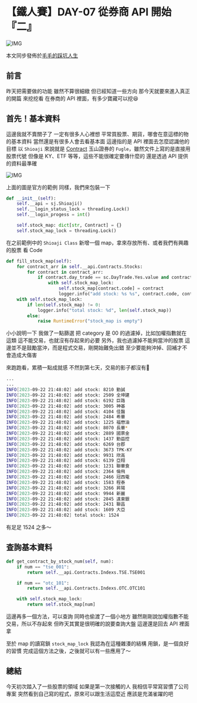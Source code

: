 # 【鐵人賽】DAY-07 從券商 API 開始『二』

![IMG](https://tocandraw.com/wp-content/uploads/2022/04/Golang_Python_Trade_Cover_2.png.png)

本文同步發佈於[毛毛的踩坑人生](https://tocandraw.com/2023-ironman/851/)

## 前言

昨天把需要做的功能
雖然不算很細緻
但已經知道一些方向
那今天就要來進入真正的開篇
來挖挖看
在券商的 API 裡面，有多少寶藏可以挖😆

## 首先！基本資料

這邊我就不賣關子了
一定有很多人心裡想
平常買股票、期貨，哪會在意這標的物的基本資料
當然還是有很多人會去看基本面
這邊指的是 API 裡面去怎麼認識他的目標
以 `Shioaji` 來說就是 [Contract](https://sinotrade.github.io/tutor/contract/)
玉山證券的 `Fugle`，雖然文件上寫的是直接用股票代號
但像是 KY、ETF 等等，這些不能很確定要傳什麼的
還是透過 API 提供的資料最準確

![IMG](https://tocandraw.com/wp-content/uploads/2023/09/【鐵人賽】DAY-07-從券商-API-開始『二』-01.png)

上面的圖是官方的範例
同樣，我們來包裝一下

```python
def __init__(self):
    self.__api = sj.Shioaji()
    self.__login_status_lock = threading.Lock()
    self.__login_progess = int()

    self.stock_map: dict[str, Contract] = {}
    self.stock_map_lock = threading.Lock()
```

在之前範例中的 `Shioaji Class`
新增一個 map，拿來存放所有、或者我們有興趣的股票
看 Code

```python
def fill_stock_map(self):
    for contract_arr in self.__api.Contracts.Stocks:
        for contract in contract_arr:
            if contract.day_trade == sc.DayTrade.Yes.value and contract.category != "00":
                with self.stock_map_lock:
                    self.stock_map[contract.code] = contract
                    logger.info("add stock: %s %s", contract.code, contract.name)
    with self.stock_map_lock:
        if len(self.stock_map) != 0:
            logger.info("total stock: %d", len(self.stock_map))
        else:
            raise RuntimeError("stock_map is empty")
```

小小說明一下
我做了一點篩選
把 category 是 00 的過濾掉，比如加權指數就在這類
這不能交易，也就沒有存起來的必要
另外，我也過濾掉不能夠當沖的股票
這邊並不是鼓勵當沖，而是程式交易，剛開始難免出錯
至少要能夠沖掉、回補才不會造成大傷害

來跑跑看，累積一點成就感
不然到第七天，交易的影子都沒有🤣

```bash
...
...
INFO[2023-09-22 21:48:02] add stock: 8210 勤誠
INFO[2023-09-22 21:48:02] add stock: 2509 全坤建
INFO[2023-09-22 21:48:02] add stock: 6192 巨路
INFO[2023-09-22 21:48:02] add stock: 3005 神基
INFO[2023-09-22 21:48:02] add stock: 4104 佳醫
INFO[2023-09-22 21:48:02] add stock: 2484 希華
INFO[2023-09-22 21:48:02] add stock: 1225 福懋油
INFO[2023-09-22 21:48:02] add stock: 8070 長華*
INFO[2023-09-22 21:48:02] add stock: 2889 國票金
INFO[2023-09-22 21:48:02] add stock: 1437 勤益控
INFO[2023-09-22 21:48:02] add stock: 6269 台郡
INFO[2023-09-22 21:48:02] add stock: 3673 TPK-KY
INFO[2023-09-22 21:48:02] add stock: 9931 欣高
INFO[2023-09-22 21:48:02] add stock: 6139 亞翔
INFO[2023-09-22 21:48:02] add stock: 1231 聯華食
INFO[2023-09-22 21:48:02] add stock: 2364 倫飛
INFO[2023-09-22 21:48:02] add stock: 2466 冠西電
INFO[2023-09-22 21:48:02] add stock: 1583 程泰
INFO[2023-09-22 21:48:02] add stock: 3266 昇陽
INFO[2023-09-22 21:48:02] add stock: 9944 新麗
INFO[2023-09-22 21:48:02] add stock: 2845 遠東銀
INFO[2023-09-22 21:48:02] add stock: 2431 聯昌
INFO[2023-09-22 21:48:02] add stock: 1609 大亞
INFO[2023-09-22 21:48:02] total stock: 1524
```

有足足 1524 之多～

## 查詢基本資料

```python
def get_contract_by_stock_num(self, num):
    if num == "tse_001":
        return self.__api.Contracts.Indexs.TSE.TSE001

    if num == "otc_101":
        return self.__api.Contracts.Indexs.OTC.OTC101

    with self.stock_map_lock:
        return self.stock_map[num]
```

這邊再多一個方法，可以查詢
同時也偷渡了一個小地方
雖然剛剛說加權指數不能交易，所以不存起來
但昨天其實是很明確的說要查詢大盤
這邊還是回去 API 裡面拿

至於 map 的讀寫鎖 `stock_map_lock`
我認為在這種雜湊的結構
用鎖，是一個良好的習慣
完成這個方法之後，之後就可以有一些應用了～

## 總結

今天初次踏入了一些股票的領域
如果是第一次接觸的人
我相信平常寫習慣了公司專案
突然看到自己寫的程式，原來可以跟生活這麼近
應該是充滿雀躍的吧

